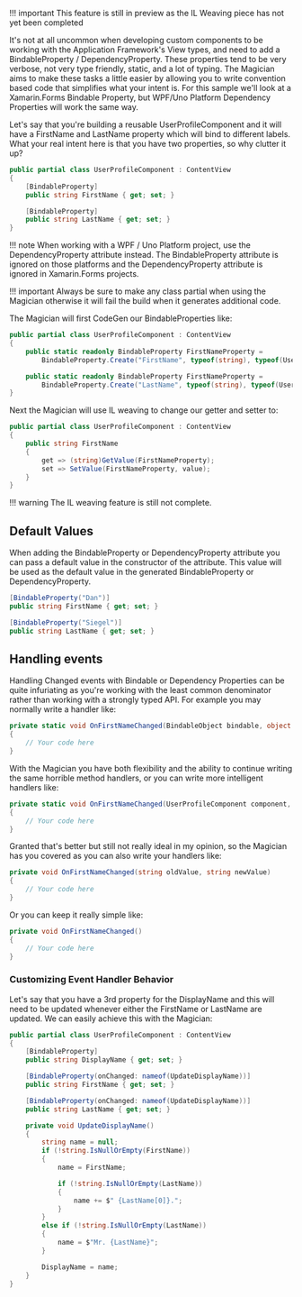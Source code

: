!!! important
    This feature is still in preview as the IL Weaving piece has not yet been completed

It's not at all uncommon when developing custom components to be working with the Application Framework's View types, and need to add a BindableProperty / DependencyProperty. These properties tend to be very verbose, not very type friendly, static, and a lot of typing. The Magician aims to make these tasks a little easier by allowing you to write convention based code that simplifies what your intent is. For this sample we'll look at a Xamarin.Forms Bindable Property, but WPF/Uno Platform Dependency Properties will work the same way.

Let's say that you're building a reusable UserProfileComponent and it will have a FirstName and LastName property which will bind to different labels. What your real intent here is that you have two properties, so why clutter it up?

```csharp
public partial class UserProfileComponent : ContentView
{
    [BindableProperty]
    public string FirstName { get; set; }

    [BindableProperty]
    public string LastName { get; set; }
}
```

!!! note
    When working with a WPF / Uno Platform project, use the DependencyProperty attribute instead. The BindableProperty attribute is ignored on those platforms and the DependencyProperty attribute is ignored in Xamarin.Forms projects.

!!! important
    Always be sure to make any class partial when using the Magician otherwise it will fail the build when it generates additional code.

The Magician will first CodeGen our BindableProperties like:

```csharp
public partial class UserProfileComponent : ContentView
{
    public static readonly BindableProperty FirstNameProperty =
        BindableProperty.Create("FirstName", typeof(string), typeof(UserProfileComponent), null);

    public static readonly BindableProperty FirstNameProperty =
        BindableProperty.Create("LastName", typeof(string), typeof(UserProfileComponent), null);
}
```

Next the Magician will use IL weaving to change our getter and setter to:

```csharp
public partial class UserProfileComponent : ContentView
{
    public string FirstName
    {
        get => (string)GetValue(FirstNameProperty);
        set => SetValue(FirstNameProperty, value);
    }
}
```

!!! warning
    The IL weaving feature is still not complete.

## Default Values

When adding the BindableProperty or DependencyProperty attribute you can pass a default value in the constructor of the attribute. This value will be used as the default value in the generated BindableProperty or DependencyProperty.

```csharp
[BindableProperty("Dan")]
public string FirstName { get; set; }

[BindableProperty("Siegel")]
public string LastName { get; set; }
```

## Handling events

Handling Changed events with Bindable or Dependency Properties can be quite infuriating as you're working with the least common denominator rather than working with a strongly typed API. For example you may normally write a handler like:

```csharp
private static void OnFirstNameChanged(BindableObject bindable, object oldValue, object newValue)
{
    // Your code here
}
```

With the Magician you have both flexibility and the ability to continue writing the same horrible method handlers, or you can write more intelligent handlers like:

```csharp
private static void OnFirstNameChanged(UserProfileComponent component, string oldValue, string newValue)
{
    // Your code here
}
```

Granted that's better but still not really ideal in my opinion, so the Magician has you covered as you can also write your handlers like:

```csharp
private void OnFirstNameChanged(string oldValue, string newValue)
{
    // Your code here
}
```

Or you can keep it really simple like:

```csharp
private void OnFirstNameChanged()
{
    // Your code here
}
```

### Customizing Event Handler Behavior

Let's say that you have a 3rd property for the DisplayName and this will need to be updated whenever either the FirstName or LastName are updated. We can easily achieve this with the Magician:

```csharp
public partial class UserProfileComponent : ContentView
{
    [BindableProperty]
    public string DisplayName { get; set; }

    [BindableProperty(onChanged: nameof(UpdateDisplayName))]
    public string FirstName { get; set; }

    [BindableProperty(onChanged: nameof(UpdateDisplayName))]
    public string LastName { get; set; }

    private void UpdateDisplayName()
    {
        string name = null;
        if (!string.IsNullOrEmpty(FirstName))
        {
            name = FirstName;

            if (!string.IsNullOrEmpty(LastName))
            {
                name += $" {LastName[0]}.";
            }
        }
        else if (!string.IsNullOrEmpty(LastName))
        {
            name = $"Mr. {LastName}";
        }

        DisplayName = name;
    }
}
```